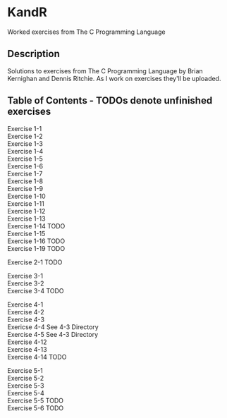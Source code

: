 # KandR
Worked exercises from The C Programming Language

## Description
Solutions to exercises from The C Programming Language by Brian Kernighan and Dennis Ritchie. As I work on exercises they'll be uploaded.

## Table of Contents - TODOs denote unfinished exercises
Exercise 1-1  
Exercise 1-2  
Exercise 1-3  
Exercise 1-4  
Exercise 1-5  
Exercise 1-6  
Exercise 1-7  
Exercise 1-8  
Exercise 1-9  
Exercise 1-10  
Exercise 1-11  
Exercise 1-12  
Exercise 1-13  
Exercise 1-14 TODO  
Exercise 1-15  
Exercise 1-16 TODO  
Exercise 1-19 TODO  
  
Exercise 2-1 TODO  

Exercise 3-1  
Exercise 3-2  
Exercise 3-4 TODO  
  
Exercise 4-1  
Exercise 4-2  
Exercise 4-3  
Exericse 4-4 See 4-3 Directory  
Exercise 4-5 See 4-3 Directory  
Exercise 4-12  
Exercise 4-13  
Exercise 4-14 TODO  
  
Exercise 5-1  
Exercise 5-2  
Exercise 5-3  
Exercise 5-4  
Exercise 5-5 TODO  
Exercise 5-6 TODO  

